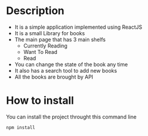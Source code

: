 # Description
   
* It is a simple application implemented using ReactJS
* It is a small Library for books
* The main page that has 3 main shelfs
    * Currently Reading
    * Want To Read
    * Read
* You can change the state of the book any time
* It also has a search tool to add new books
* All the books are brought by API

# How to install
  
You can install the project throught this command line 
```js
npm install 
``` 

